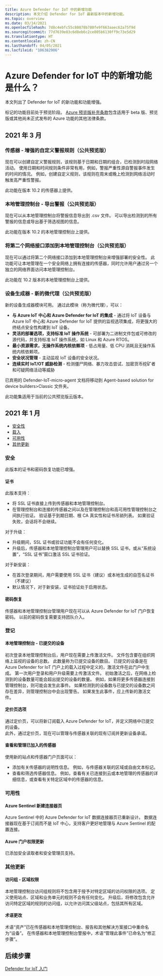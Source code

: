 ```yaml
---
title: Azure Defender for IoT 中的新增功能
description: 本文介绍 Defender for IoT 最新版本中的新增功能。
ms.topic: overview
ms.date: 03/14/2021
ms.openlocfilehash: 7d8c4ebfc55c80878b780fe9f663aaec62a75f9d
ms.sourcegitcommit: 77d7639e83c6d8eb6c2ce805b6130ff9c73e5d29
ms.translationtype: HT
ms.contentlocale: zh-CN
ms.lasthandoff: 04/05/2021
ms.locfileid: "106382906"
---
```

# <a name="whats-new-in-azure-defender-for-iot"></a>Azure Defender for IoT 中的新增功能是什么？

本文列出了 Defender for IoT 的新功能和功能增强。

标记的功能目前处于预览阶段。 [Azure 预览版补充条款](https://azure.microsoft.com/support/legal/preview-supplemental-terms/)包含适用于 beta 版、预览版或其他尚未正式发布的 Azure 功能的其他法律条款。
## <a name="march-2021"></a>2021 年 3 月

### <a name="sensor---enhanced-custom-alert-rules-public-preview"></a>传感器 - 增强的自定义警报规则（公共预览版）

现在可以创建自定义警报规则，该规则基于日期和日期的组合，已检测到时段网络活动。  使用日期和时间规则条件非常有用，例如，警报严重性源自警报事件发生的时间的情况。 例如，创建自定义规则，该规则在周末或晚上检测到网络活动时触发高严重性警报。

此功能在版本 10.2 的传感器上提供。

### <a name="on-premises-management-console---export-alerts-public-preview"></a>本地管理控制台 - 导出警报（公共预览版）

现在可以从本地管理控制台将警报信息导出到 .csv 文件。 可以导出检测到的所有警报的信息或导出基于筛选视图的信息。

此功能在版本 10.2 的本地管理控制台上提供。

### <a name="add-second-network-interface-to-on-premises-management-console-public-preview"></a>将第二个网络接口添加到本地管理控制台（公共预览版）

现在可以通过将第二个网络接口添加到本地管理控制台来增强部署的安全性。 此功能可让本地管理在一个安全网络上拥有连接的传感器，同时允许用户通过另一个独立的网络界面访问本地管理控制台。

此功能在 10.2 版本的本地管理控制台上提供。
### <a name="device-builder---new-micro-agent-public-preview"></a>设备生成器 - 新的微代理（公共预览版）

新的设备生成器模块可用。 通过此模块（称为微代理），可以：

- **与 Azure IoT 中心和 Azure Defender for IoT 的集成** - 通过将 IoT 设备与 Azure IoT 中心和 Azure Defender for IoT 提供的监视选项集成，将更强大的终结点安全性构建到 IoT 设备。
- **灵活的部署选项，支持标准 IoT 操作系统** - 可部署为二进制文件包或可修改的源代码，并支持标准 IoT 操作系统，如 Linux 和 Azure RTOS。
- **最小资源需求，无操作系统内核依赖项** - 低占用量、低 CPU 消耗且无操作系统内核依赖项。
- **安全状况管理** - 主动监视 IoT 设备的安全状况。
- **连续实时 IoT/OT 威胁检测** - 检测僵尸网络、暴力攻击尝试、加密货币挖矿者和可疑网络活动等威胁

已弃用的 Defender-IoT-micro-agent 文档将移动到 Agent-based solution for device builders>Classic 文件夹。

此功能集适用于当前的公共预览版云版本。

## <a name="january-2021"></a>2021 年 1 月

- [安全性](#security)
- [载入](#onboarding)
- [可用性](#usability)
- [其他更新](#other-updates)
### <a name="security"></a>安全

此版本的证书和密码恢复功能已增强。

#### <a name="certificates"></a>证书
  
此版本支持：

- 将 SSL 证书直接上传到传感器和本地管理控制台。
- 在管理控制台和连接的传感器之间以及在管理控制台和高可用性管理控制台之间执行验证。 验证基于到期日期、根 CA 真实性和证书吊销列表。  如果验证失败，会话将不会继续。

对于升级：

- 升级期间，SSL 证书或验证功能不会有任何变化。
- 升级后，传感器和本地管理控制台管理用户可以替换 SSL 证书，或从“系统设置”，“SSL 证书”窗口激活 SSL 证书验证。  

对于新安装：

- 在首次登录期间，用户需要使用 SSL 证书（建议）或本地生成的自签名证书（不建议）
- 默认情况下，对于新安装，证书验证处于启用状态。

#### <a name="password-recovery"></a>密码恢复
  
传感器和本地管理控制台管理用户现在可以从 Azure Defender for IoT 门户恢复密码。 以前的密码恢复需要支持团队介入。

### <a name="onboarding"></a>登记

#### <a name="on-premises-management-console---committed-devices"></a>本地管理控制台 - 已提交的设备

初次登录本地管理控制台后，用户现在需要上传激活文件。 文件包含要在组织网络上监视的设备的总数。 此数量称为已提交设备的数目。
已提交的设备是在 Azure Defender for IoT 门户上的载入过程中定义的，激活文件在此门户中生成。
第一次用户登录和用户升级需要上传激活文件。
初始激活之后，在网络上检测到的设备数量可能会超出提交的设备的数量。 例如，如果将更多传感器连接到管理控制台，则可能会发生此事件。 如果检测到的设备数与已提交的设备数之间存在差异，则管理控制台中会出现警告。 如果发生此事件，应上传新的激活文件。

#### <a name="pricing-page-options"></a>定价页选项

通过定价页，可以将新订阅载入 Azure Defender for IoT，并定义网络中已提交的设备。  
此外，通过定价页，现在可以管理与传感器关联的现有订阅并更新设备承诺。

#### <a name="view-and-manage-onboarded-sensors"></a>查看和管理已加入的传感器

使用新的站点和传感器门户页面可以：

- 添加有关传感器的说明性信息。 例如，与传感器关联的区域或自由文本标记。
- 查看和筛选传感器信息。 例如，查看有关已连接到云或本地管理的传感器的详细信息，或查看有关特定区域中的传感器的信息。  

### <a name="usability"></a>可用性

#### <a name="azure-sentinel-new-connector-page"></a>Azure Sentinel 新建连接器页

Azure Sentinel 中的 Azure Defender for IoT 数据连接器页已重新设计。 数据连接器现在基于订阅而不是 IoT 中心，支持客户更好地管理与 Azure Sentinel 的配置连接。

#### <a name="azure-portal-permission-updates"></a>Azure 门户权限更新  

已添加安全读取者和安全管理员支持。

### <a name="other-updates"></a>其他更新

#### <a name="access-group---zone-permissions"></a>访问组 - 区域权限
  
本地管理控制台访问组规则将不包含用于授予对特定区域的访问权限的选项。 定义使用站点、区域和业务单元的规则不会有任何变化。   升级后，将修改包含允许访问特定区域的规则的访问组，以允许访问其父级站点，包括其所有区域。

#### <a name="terminology-changes"></a>术语更改

术语“资产”已在传感器和本地管理控制台、报告和其他解决方案接口中重命名为“设备”。
在传感器和本地管理控制台警报中，术语“管理此事件”已命名为“修正步骤”。

## <a name="next-steps"></a>后续步骤

[Defender for IoT 入门](getting-started.md)
